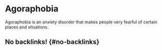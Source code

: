 # Agoraphobia


Agoraphobia is an anxiety disorder that makes people very fearful of certain places and situations.


## No backlinks! {#no-backlinks}

